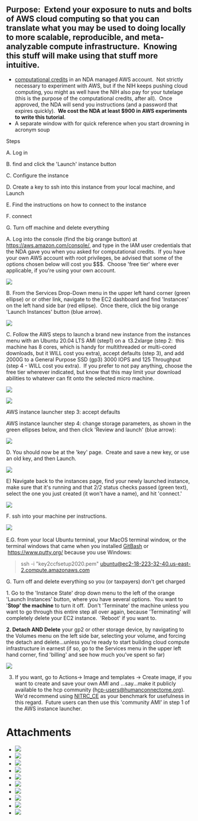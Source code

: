 ## Purpose:  Extend your exposure to nuts and bolts of AWS cloud computing so that you can translate what you may be used to doing locally to more scalable, reproducible, and meta-analyzable compute infrastructure.  Knowing this stuff will make using that stuff more intuitive.

* [computational credits](https://nda.nih.gov/get/computational-credits.html) in an NDA managed AWS account.  Not strictly necessary to experiment with AWS, but if the NIH keeps pushing cloud computing, you might as well have the NIH also pay for your tutelage (this is the purpose of the computational credits, after all).  Once approved, the NDA will send you instructions (and a password that expires quickly).  **We cost the NDA at least $900 in AWS experiments to write this tutorial**.
* A separate window with  for quick reference when you start drowning in acronym soup

  


Steps

A. Log in

B. find and click the 'Launch' instance button

C. Configure the instance

D. Create a key to ssh into this instance from your local machine, and Launch

E. Find the instructions on how to connect to the instance

F. connect

G. Turn off machine and delete everything

  


A. Log into the console (find the big orange button) at <https://aws.amazon.com/console/>, and type in the IAM user credentials that the NDA gave you when you asked for computational credits.  If you have your own AWS account with root privileges, be advised that some of the options chosen below will cost you $$$.  Choose 'free tier' where ever applicable, if you're using your own account.  

 ![](./assets/image2021-2-9_14-27-32.png) 

B. From the Services Drop-Down menu in the upper left hand corner (green ellipse) or or other link, navigate to the EC2 dashboard and find 'Instances' on the left hand side bar (red ellipse).  Once there, click the big orange 'Launch Instances' button (blue arrow).  

 ![](./assets/image2021-2-9_14-36-42.png) 

  


C. Follow the AWS steps to launch a brand new instance from the instances menu with an Ubuntu 20.04 LTS AMI (step1) on a  t3.2xlarge (step 2:  this machine has 8 cores, which is handy for multithreaded or multi-cored downloads, but it WILL cost you extra), accept defaults (step 3), and add 2000G to a General Purpose SSD (gp3) 3000 IOPS and 125 Throughput (step 4 - WILL cost you extra).  If you prefer to not pay anything, choose the free tier wherever indicated, but know that this may limit your download abilities to whatever can fit onto the selected micro machine.  

 ![](./assets/image2021-2-9_14-44-13.png) 

 ![](./assets/image2021-2-9_14-45-11.png) 

AWS instance launcher step 3: accept defaults

AWS instance launcher step 4: change storage parameters, as shown in the green ellipses below, and then click 'Review and launch' (blue arrow):

 ![](./assets/image2021-2-9_14-48-3.png) 

  


D. You should now be at the 'key' page.  Create and save a new key, or use an old key, and then Launch.  

 ![](./assets/image2021-2-9_14-50-49.png) 

E) Navigate back to the instances page, find your newly launched instance, make sure that it's running and that 2/2 status checks passed (green text), select the one you just created (it won't have a name), and hit 'connect.'  

 ![](./assets/image2021-2-9_15-24-33.png) 

F. ssh into your machine per instructions. 

 ![](./assets/image2021-2-9_15-22-11.png)  

E.G. from your local Ubuntu terminal, your MacOS terminal window, or the terminal windows that came when you installed [GitBash](https://gitforwindows.org/) or  <https://www.putty.org/> because you use Windows:

> ssh -i "key2ccfsetup2020.pem" [ubuntu@ec2-18-223-32-40.us-east-2.compute.amazonaws.com](mailto:ubuntu@ec2-18-223-32-40.us-east-2.compute.amazonaws.com)

  


G. Turn off and delete everything so you (or taxpayers) don't get charged

1. Go to the 'Instance State' drop down menu to the left of the orange 'Launch Instances' button, where you have several options.  You want to '**Stop' the machine** to turn it off.  Don't 'Terminate' the machine unless you want to go through this entire step all over again, because 'Terminating' will completely delete your EC2 instance.  'Reboot' if you want to.  

**2. Detach AND Delete** your gp2 or other storage device, by navigating to the Volumes menu on the left side bar, selecting your volume, and forcing the detach and delete...unless you're ready to start building cloud compute infrastructure in earnest (if so, go to the Services menu in the upper left hand corner, find 'billing' and see how much you've spent so far)

 ![](./assets/image2021-2-12_16-52-48.png) 

  


3. If you want, go to Actions→ Image and templates → Create image, if you want to create and save your own AMI and ...say...make it publicly available to the hcp community (h[cp-users@humanconnectome.org](mailto:hcp-users@humanconnectome.org)).  We'd recommend using [NITRC\_CE](https://www.nitrc.org/projects/nitrc_es/) as your benchmark for usefulness in this regard.  Future users can then use this 'community AMI' in step 1 of the AWS instance launcher.  

  




# Attachments

- ![](./assets/image2021-2-9_14-27-32.png)
- ![](./assets/image2021-2-9_14-36-42.png)
- ![](./assets/image2021-2-9_14-44-13.png)
- ![](./assets/image2021-2-9_14-45-11.png)
- ![](./assets/image2021-2-9_14-48-3.png)
- ![](./assets/image2021-2-9_14-50-49.png)
- ![](./assets/image2021-2-9_15-24-33.png)
- ![](./assets/image2021-2-9_15-22-11.png)
- ![](./assets/image2021-2-12_16-48-33.png)
- ![](./assets/image2021-2-12_16-52-48.png)
